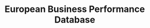 ---
layout: default
cost: None
description: 'The European Business Performance database describes the performance
  of the largest enterprises in the twentieth century. It covers eight countries that
  together consistently account for above 80 per cent of western European GDP: Great
  Britain, Germany, France, Belgium, Italy, Spain, Sweden, and Finland. Data have
  been collected for five benchmark years, namely on the eve of WWI (1913), before
  the Great Depression (1927), at the extremes of the golden age (1954 and 1972),
  and in 2000.'
last_edit: Mon, 19 Jun 2023 16:35:31 GMT
location: https://www.icrios.unibocconi.eu/wps/wcm/connect/Cdr/Icrios/Home/Resources/Databases/EUROPEAN+BUSINESS+PERFORMANCE+database/
maintained_by: crios@unibocconi.it
open_access: 'FALSE'
record_creation_timestamp: 10/21 13:35
related_publications: https://global.oup.com/academic/product/the-performance-of-european-business-in-the-twentieth-century-9780198749776?cc=it&lang=en&
shortname: european_business_performance
tags:
- Europe
- GDP
- productivity
timeframe: 1910-2000
title: European Business Performance Database
uuid: 1ba76694-1853-4721-88f9-1079418fc3d6
versioning: 'FALSE'
---